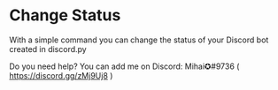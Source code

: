 # Change Status
With a simple command you can change the status of your Discord bot created in discord.py



Do you need help?
You can add me on Discord: Mihai✪#9736 ( https://discord.gg/zMj9Uj8 )
